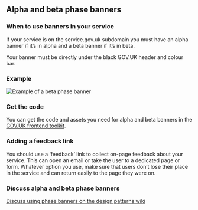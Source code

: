 ## Alpha and beta phase banners

### When to use banners in your service

If your service is on the service.gov.uk subdomain you must have an alpha banner if it’s in alpha and a beta banner if it’s in beta.

Your banner must be directly under the black GOV.UK header and colour bar.

### Example

![Example of a beta phase banner](/documentation/design-patterns/alpha-and-beta-phase-banners/banner_1.png)


### Get the code

You can get the code and assets you need for alpha and beta banners in the [GOV.UK frontend toolkit](https://github.com/alphagov/govuk_frontend_toolkit/blob/master/docs/mixins.md#-phase-banner).


### Adding a feedback link

You should use a ‘feedback’ link to collect on-page feedback about your service. This can open an email or take the user to a dedicated page or form. Whatever option you use, make sure that users don’t lose their place in the service and can return easily to the page they were on.


### Discuss alpha and beta phase banners

[Discuss using phase banners on the design patterns wiki](https://designpatterns.hackpad.com/Alpha-and-beta-banners-HpbaBjaYRSJ)